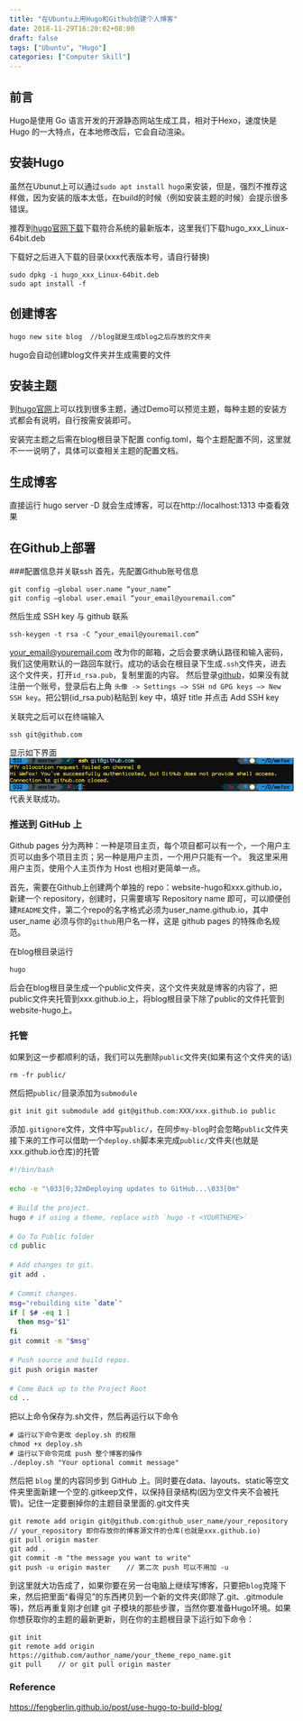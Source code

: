 ```yaml
---
title: "在Ubuntu上用Hugo和Github创建个人博客"
date: 2018-11-29T16:20:02+08:00
draft: false
tags: ["Ubuntu", "Hugo"]
categories: ["Computer Skill"]
---
```


## 前言
Hugo是使用 Go 语言开发的开源静态网站生成工具，相对于Hexo，速度快是 Hugo 的一大特点，在本地修改后，它会自动渲染。

## 安装Hugo
虽然在Ubunut上可以通过```sudo apt install hugo```来安装，但是，强烈不推荐这样做，因为安装的版本太低，在build的时候（例如安装主题的时候）会提示很多错误。  

推荐到[hugo官网下载](https://github.com/gohugoio/hugo/releases)下载符合系统的最新版本，这里我们下载hugo_xxx_Linux-64bit.deb  

下载好之后进入下载的目录(xxx代表版本号，请自行替换) 

    sudo dpkg -i hugo_xxx_Linux-64bit.deb  
    sudo apt install -f

## 创建博客
    hugo new site blog  //blog就是生成blog之后存放的文件夹

hugo会自动创建blog文件夹并生成需要的文件

## 安装主题
到[hugo官网](https://themes.gohugo.io)上可以找到很多主题，通过Demo可以预览主题，每种主题的安装方式都会有说明，自行按需安装即可。

安装完主题之后需在blog根目录下配置  config.toml，每个主题配置不同，这里就不一一说明了，具体可以查相关主题的配置文档。

## 生成博客
直接运行
    hugo server -D
就会生成博客，可以在http://localhost:1313 中查看效果

## 在Github上部署
###配置信息并关联ssh
首先，先配置Github账号信息  
    
    git config –global user.name “your_name”
    git config –global user.email “your_email@youremail.com”


然后生成 SSH key 与 github 联系 

    ssh-keygen -t rsa -C “your_email@youremail.com”

your_email@youremail.com 改为你的邮箱，之后会要求确认路径和输入密码，我们这使用默认的一路回车就行。成功的话会在根目录下生成```.ssh```文件夹，进去这个文件夹，打开```id_rsa.pub```，复制里面的内容。
然后登录[github](www.github.com)，如果没有就注册一个账号，登录后右上角 ```头像 -> Settings —> SSH nd GPG keys —> New SSH key```。把公钥(id_rsa.pub)粘贴到 key 中，填好 title 并点击 Add SSH key

关联完之后可以在终端输入  
    
    ssh git@github.com

显示如下界面  
![Img](https://raw.githubusercontent.com/Wefox/wefox.github.io/master/post/img/create_blog_1.png)
代表关联成功。

### 推送到 GitHub 上
Github pages 分为两种：一种是项目主页，每个项目都可以有一个，一个用户主页可以由多个项目主页；另一种是用户主页，一个用户只能有一个。
我这里采用用户主页，使用个人主页作为 Host 也相对更简单一点。

首先，需要在Github上创建两个单独的 repo：website-hugo和xxx.github.io，新建一个 repository，创建时，只需要填写 Repository name 即可，可以顺便创建```README```文件，第二个repo的名字格式必须为user_name.github.io，其中 user_name 必须与你的```github```用户名一样，这是 github pages 的特殊命名规范。

在blog根目录运行

    hugo

后会在blog根目录生成一个public文件夹，这个文件夹就是博客的内容了，把public文件夹托管到xxx.github.io上，将blog根目录下除了public的文件托管到website-hugo上。

### 托管
如果到这一步都顺利的话，我们可以先删除```public```文件夹(如果有这个文件夹的话)  
    
    rm -fr public/

然后把```public/```目录添加为```submodule```     
    
    git init git submodule add git@github.com:XXX/xxx.github.io public

添加```.gitignore```文件，文件中写```public/```，在同步```my-blog```时会忽略```public```文件夹
接下来的工作可以借助一个```deploy.sh```脚本来完成```public/```文件夹(也就是xxx.github.io仓库)的托管
```sh
#!/bin/bash

echo -e "\033[0;32mDeploying updates to GitHub...\033[0m"

# Build the project.
hugo # if using a theme, replace with `hugo -t <YOURTHEME>`

# Go To Public folder
cd public

# Add changes to git.
git add .

# Commit changes.
msg="rebuilding site `date`"
if [ $# -eq 1 ]
  then msg="$1"
fi
git commit -m "$msg"

# Push source and build repos.
git push origin master

# Come Back up to the Project Root
cd ..
```

把以上命令保存为.sh文件，然后再运行以下命令
```
# 运行以下命令更改 deploy.sh 的权限
chmod +x deploy.sh
# 运行以下命令完成 push 整个博客的操作
./deploy.sh "Your optional commit message"
```

然后把 ```blog``` 里的内容同步到 GitHub 上。同时要在data、layouts、static等空文件夹里面新建一个空的.gitkeep文件，以保持目录结构(因为空文件夹不会被托管)。记住一定要删掉你的主题目录里面的.git文件夹  
```
git remote add origin git@github.com:github_user_name/your_repository   // your_repository 即你存放你的博客源文件的仓库(也就是xxx.github.io)
git pull origin master
git add .
git commit -m "the message you want to write"
git push -u origin master    // 第二次 push 可以不用加 -u
```

到这里就大功告成了，如果你要在另一台电脑上继续写博客，只要把```blog```克隆下来，然后把里面“看得见”的东西拷贝到一个新的文件夹(即除了.git、.gitmodule等)，然后再重复刚才创建 git 子模块的那些步骤，当然你要准备Hugo环境。如果你想获取你的主题的最新更新，则在你的主题根目录下运行如下命令：
```
git init
git remote add origin https://github.com/author_name/your_theme_repo_name.git
git pull    // or git pull origin master
```
### Reference
https://fengberlin.github.io/post/use-hugo-to-build-blog/